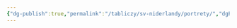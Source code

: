 ```yaml
---
{"dg-publish":true,"permalink":"/tabliczy/sv-niderlandy/portrety/","dgPassFrontmatter":true}
---
```



